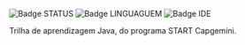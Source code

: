 ![Badge STATUS](https://img.shields.io/badge/STATUS-CURSANDO-red)
![Badge LINGUAGUEM](https://img.shields.io/badge/LINGUAGUEM-JAVA-orange)
![Badge IDE](https://img.shields.io/badge/IDE-NETBRAINS-blue)

Trilha de aprendizagem Java, do programa START Capgemini.
